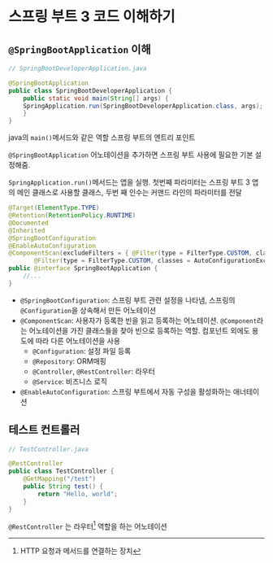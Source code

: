 # 스프링 부트 3 코드 이해하기

## `@SpringBootApplication` 이해

```java
// SpringBootDeveloperApplication.java

@SpringBootApplication
public class SpringBootDeveloperApplication {
	public static void main(String[] args) {
	SpringApplication.run(SpringBootDeveloperApplication.class, args);
	}
}
```
java의 `main()`메서드와 같은 역할 스프링 부트의 엔트리 포인트

`@SpringBootApplication` 어노테이션을 추가하면 스프링 부트 사용에 필요한 기본 설정해줌.

`SpringApplication.run()`메서드는 앱을 실행. 첫번째 파라미터는 스프링 부트 3 앱의 메인 클래스로 사용할 클래스, 두번 째 인수는 커맨드 라인의 파라미터를 전달

```java
@Target(ElementType.TYPE)  
@Retention(RetentionPolicy.RUNTIME)  
@Documented  
@Inherited  
@SpringBootConfiguration  
@EnableAutoConfiguration  
@ComponentScan(excludeFilters = { @Filter(type = FilterType.CUSTOM, classes = TypeExcludeFilter.class),  
       @Filter(type = FilterType.CUSTOM, classes = AutoConfigurationExcludeFilter.class) })  
public @interface SpringBootApplication {
	//...
}
```

- `@SpringBootConfiguration`: 스프링 부트 관련 설정을 나타냄, 스프링의 `@Configuration`을 상속해서 만든 어노테이션
- `@ComponentScan`: 사용자가 등록한 빈을 읽고 등록하는 어노테이션. `@Component`라는 어노테이션을 가진 클래스들을 찾아 빈으로 등록하는 역할. 컴포넌트 외에도 용도에 따라 다른 어노테이션을 사용
	- `@Configuration`: 설정 파일 등록
	- `@Repository`: ORM매핑
	- `@Controller`, `@RestController`: 라우터
	- `@Service`: 비즈니스 로직
- `@EnableAutoConfiguration`: 스프링 부트에서 자동 구성을 활성화하는 애너테이션

## 테스트 컨트롤러

```java
// TestController.java

@RestController
public class TestController {
	@GetMapping("/test")
	public String test() {
		return "Hello, world";
	}
}
```

`@RestController` 는 라우터[^라우터] 역할을 하는 어노테이션


[^라우터]: HTTP 요청과 메서드를 연결하는 장치